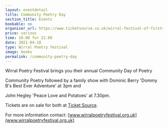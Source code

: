 ```yaml
---
layout: eventdetail
title: Community Poetry Day
section_title: Events
bookable: no
organiser_url: https://www.ticketsource.co.uk/wirral-festival-of-firsts/john-hegley-peace-love-and-potatoes/e-qkzbvx
price: various
time: 10.00 for 22.00
date: 2021-04-18
type: Wirral Poetry festival
image: books
permalink: /community-poetry-day
---
```


Wirral Poetry Festival brings you their annual Community Day of Poetry

Community Poetry followed by a family show with Dominic Berry 'Dommy B's Best Ever Adventure' at 3pm and

John Hegley 'Peace Love and Potatoes' at 7.30pm.  

Tickets are on sale for both at [Ticket Source](https://www.ticketsource.co.uk/wirral-festival-of-firsts).

For more information contact: [www.wirralpoetryfestival.org.uk](www.wirralpoetryfestival.org.uk)
